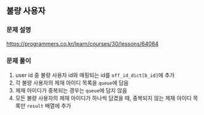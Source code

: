 ## 불량 사용자
### 문제 설명
https://programmers.co.kr/learn/courses/30/lessons/64064
### 문제 풀이
1. user id 중 불량 사용자 id와 매핑되는 id를 ```off_id_dict[b_id]```에 추가
2. 각 불량 사용자의 제재 아이디 목록을 ```queue```에 담음
3. 제재 아이디가 중복되는 경우는 ```queue```에 담지 않음
4. 모든 불량 사용자의 제재 아이디가 하나씩 담겼을 때, 중복되지 않는 제재 아이디 목록만 ```result``` 배열에 추가